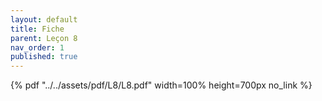```yaml
---
layout: default
title: Fiche
parent: Leçon 8
nav_order: 1
published: true
---
```


{% pdf "../../assets/pdf/L8/L8.pdf" width=100% height=700px no_link %} 